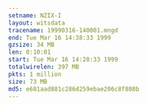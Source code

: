 ```yaml
---
setname: NZIX-I
layout: witsdata
tracename: 19990316-140001.mngd
end: Tue Mar 16 14:38:33 1999
gzsize: 34 MB
len: 0:10:01
start: Tue Mar 16 14:28:33 1999
totalwirelen: 397 MB
pkts: 1 million
size: 73 MB
md5: e681aad881c286d259ebae206c8f808b
---
```

